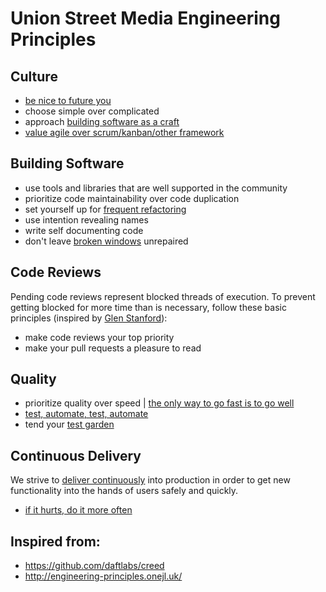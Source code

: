# Union Street Media Engineering Principles

## Culture

- [be nice to future you](docs/be-nice-to-future-you.md)
- choose simple over complicated
- approach [building software as a craft](http://manifesto.softwarecraftsmanship.org/)
- [value agile over scrum/kanban/other framework](docs/agile.md)

## Building Software

- use tools and libraries that are well supported in the community
- prioritize code maintainability over code duplication
- set yourself up for [frequent refactoring](https://martinfowler.com/bliki/OpportunisticRefactoring.html)
- use intention revealing names
- write self documenting code
- don't leave [broken windows](https://blog.codinghorror.com/the-broken-window-theory/) unrepaired

## Code Reviews
Pending code reviews represent blocked threads of execution. To prevent getting blocked for more time than is necessary, follow these basic principles (inspired by [Glen Stanford](https://medium.com/@9len/on-code-review-16ea85f7c585)):
- make code reviews your top priority
- make your pull requests a pleasure to read

## Quality

- prioritize quality over speed | [the only way to go fast is to go well](http://butunclebob.com/ArticleS.UncleBob.VehementMediocrity)
- [test, automate, test, automate](docs/automate-tests.md)
- tend your [test garden](docs/automate-tests.md#tend-your-test-garden)

## Continuous Delivery

We strive to [deliver continuously](https://continuousdelivery.com/) into production in order to get new functionality into the hands of users safely and quickly.

- [if it hurts, do it more often](https://medium.com/continuousdelivery/if-it-hurts-do-it-more-often-f5a00cc12ffa)

## Inspired from:

- https://github.com/daftlabs/creed
- http://engineering-principles.onejl.uk/

